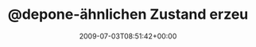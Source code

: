 ---
retweeted: false
source: <a href="http://twitter.com" rel="nofollow">Twitter Web Client</a>
entities:
  hashtags: []
  symbols: []
  user_mentions:
  - name: depone
    screen_name: depone
    indices:
    - '0'
    - '7'
    id_str: '5008851'
    id: '5008851'
  urls: []
display_text_range:
- '0'
- '34'
favorite_count: '0'
id_str: '2451473513'
truncated: false
retweet_count: '0'
id: '2451473513'
created_at: Fri Jul 03 08:51:42 +0000 2009
favorited: false
full_text: "@depone-ähnlichen Zustand erzeugt."
lang: de
tags:
- pesos:twitter
date: '2009-07-03T08:51:42+00:00'
src: https://twitter.com/bascht/status/2451473513
original_url: https://twitter.com/bascht/status/2451473513
type: twitter_tweet
text: "@depone-ähnlichen Zustand erzeugt."
title: "@depone-ähnlichen Zustand erzeu"

---